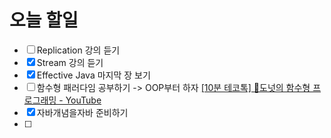 # 오늘 할일
- [ ] Replication 강의 듣기
- [x] Stream 강의 듣기
- [x] Effective Java 마지막 장 보기
- [ ] 함수형 패러다임 공부하기 -> OOP부터 하자
      [\[10분 테코톡\] 🍩도넛의 함수형 프로그래밍 - YouTube](https://www.youtube.com/watch?v=ii5hnSCE6No&t=458)
- [x] 자바개념을자바 준비하기
- [ ] 